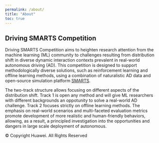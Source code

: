 ```yaml
---
permalink: /about/
title: "About"
toc: true
---
```


## Driving SMARTS Competition
Driving SMARTS Competition aims to heighten research attention from the machine learning (ML) community to challenges resulting from distribution shift in diverse dynamic interaction contexts prevalent in real-world autonomous driving (AD). This competition is designed to support methodologically diverse solutions, such as reinforcement learning and offline learning methods, using a combination of naturalistic AD data and open-source simulation platform [SMARTS](https://github.com/huawei-noah/SMARTS). 

The two-track structure allows focusing on different aspects of the distribution shift. Track 1 is open any method and will give ML researchers with different backgrounds an oppotunity to solve a real-world AD challenge. Track 2 focuses strictly on offline learning methods. The emphasis on real-world scenarios and multi-faceted evaluation metrics promote development of more realistic and human-friendly behaviors, allowing, as a result, a principled investigation into the opportunities and dangers in large scale deployment of autonomous.

© Copyright Huawei. All Rights Reserved
